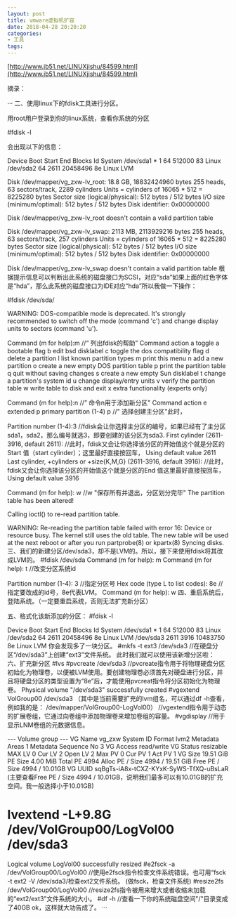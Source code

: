 ```yaml
---
layout: post
title: vmware虚拟机扩容
date: 2018-04-28 20:20:20
categories:
- 工具
tags:
---
```


[http://www.jb51.net/LINUXjishu/84599.html](http://www.jb51.net/LINUXjishu/84599.html)  

摘录：

···
二、使用linux下的fdisk工具进行分区。

用root用户登录到你的linux系统，查看你系统的分区

#fdisk -l 

会出现以下的信息：

Device Boot Start End Blocks Id System
/dev/sda1 * 1 64 512000 83 Linux
/dev/sda2 64 2611 20458496 8e Linux LVM

Disk /dev/mapper/vg_zxw-lv_root: 18.8 GB, 18832424960 bytes
255 heads, 63 sectors/track, 2289 cylinders
Units = cylinders of 16065 * 512 = 8225280 bytes
Sector size (logical/physical): 512 bytes / 512 bytes
I/O size (minimum/optimal): 512 bytes / 512 bytes
Disk identifier: 0x00000000

Disk /dev/mapper/vg_zxw-lv_root doesn't contain a valid partition table

Disk /dev/mapper/vg_zxw-lv_swap: 2113 MB, 2113929216 bytes
255 heads, 63 sectors/track, 257 cylinders
Units = cylinders of 16065 * 512 = 8225280 bytes
Sector size (logical/physical): 512 bytes / 512 bytes
I/O size (minimum/optimal): 512 bytes / 512 bytes
Disk identifier: 0x00000000

Disk /dev/mapper/vg_zxw-lv_swap doesn't contain a valid partition table
根据提示信息可以判断出此系统的磁盘接口为SCSI，对应“sda”如果上面的红色字体是“hda”，那么此系统的磁盘接口为IDE对应“hda”所以我做一下操作：

#fdisk /dev/sda/

WARNING: DOS-compatible mode is deprecated. It's strongly recommended to
switch off the mode (command 'c') and change display units to
sectors (command 'u').

Command (m for help):m //“ 列出fdisk的帮助”
Command action
a toggle a bootable flag
b edit bsd disklabel
c toggle the dos compatibility flag
d delete a partition
l list known partition types
m print this menu
n add a new partition
o create a new empty DOS partition table
p print the partition table
q quit without saving changes
s create a new empty Sun disklabel
t change a partition's system id
u change display/entry units
v verify the partition table
w write table to disk and exit
x extra functionality (experts only)

Command (m for help):n //” 命令n用于添加新分区"
Command action
e extended
p primary partition (1-4)
p //" 选择创建主分区"此时，

Partition number (1-4):3 //fdisk会让你选择主分区的编号，如果已经有了主分区sda1，sda2，那么编号就选3，即要创建的该分区为sda3.
First cylinder (2611-3916, default 2611): //此时，fdisk又会让你选择该分区的开始值这个就是分区的Start 值（start cylinder）；这里最好直接按回车，
Using default value 2611
Last cylinder, +cylinders or +size{K,M,G} (2611-3916, default 3916): //此时，fdisk又会让你选择该分区的开始值这个就是分区的End 值这里最好直接按回车，
Using default value 3916

Command (m for help): w //w "保存所有并退出，分区划分完毕"
The partition table has been altered!

Calling ioctl() to re-read partition table.

WARNING: Re-reading the partition table failed with error 16: Device or resource busy.
The kernel still uses the old table. The new table will be used at
the next reboot or after you run partprobe(8) or kpartx(8)
Syncing disks. 
三、我们的新建分区/dev/sda3，却不是LVM的。所以，接下来使用fdisk将其改成LVM的。
#fdisk /dev/sda
Command (m for help): m
Command (m for help): t //改变分区系统id

Partition number (1-4): 3 //指定分区号
Hex code (type L to list codes): 8e //指定要改成的id号，8e代表LVM。
Command (m for help): w
四、重启系统后，登陆系统。（一定要重启系统，否则无法扩充新分区）

五、格式化该新添加的分区：
#fdisk -l

Device Boot Start End Blocks Id System
/dev/sda1 * 1 64 512000 83 Linux
/dev/sda2 64 2611 20458496 8e Linux LVM
/dev/sda3 2611 3916 10483750 8e Linux LVM
你会发现多了一块分区。
#mkfs -t ext3 /dev/sda3 //在硬盘分区“/dev/sda3”上创建“ext3”文件系统。
此时我们就可以使用该新增分区啦：
六、扩充新分区
#lvs
#pvcreate /dev/sda3 //pvcreate指令用于将物理硬盘分区初始化为物理卷，以便被LVM使用。要创建物理卷必须首先对硬盘进行分区，并且将硬盘分区的类型设置为“8e”后，才能使用pvcreat指令将分区初始化为物理卷。
Physical volume "/dev/sda3" successfully created
#vgextend VolGroup00 /dev/sda3 （其中是当前需要扩充的lvm组名，可以通过df -h查看，例如我的是： /dev/mapper/VolGroup00-LogVol00） //vgextend指令用于动态的扩展卷组，它通过向卷组中添加物理卷来增加卷组的容量。
#vgdisplay //用于显示LNM卷组的元数据信息。

--- Volume group ---
VG Name vg_zxw
System ID 
Format lvm2
Metadata Areas 1
Metadata Sequence No 3
VG Access read/write
VG Status resizable
MAX LV 0
Cur LV 2
Open LV 2
Max PV 0
Cur PV 1
Act PV 1
VG Size 19.51 GiB
PE Size 4.00 MiB
Total PE 4994
Alloc PE / Size 4994 / 19.51 GiB
Free PE / Size 4994 / 10.01GB
VG UUID sqBgTs-iA8x-tCXZ-KYxK-SyWS-TfXQ-uBsLaR
(主要查看Free PE / Size 4994 / 10.01GB，说明我们最多可以有10.01GB的扩充空间。我一般选择小于10.01GB)
# lvextend -L+9.8G /dev/VolGroup00/LogVol00 /dev/sda3

Logical volume LogVol00 successfully resized
#e2fsck -a /dev/VolGroup00/LogVol00 //使用e2fsck指令检查文件系统错误。也可用“fsck -t ext2 -V /dev/sda3/检查ext2文件系统。 
(做fsck，检查文件系统)
#resize2fs /dev/VolGroup00/LogVol00 //resize2fs指令被用来增大或者收缩未加载的“ext2/ext3”文件系统的大小。
#df -h //查看一下你的系统磁盘空间"/"目录变成了40GB
ok，这样就大功告成了。
···